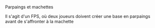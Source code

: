 Parpaings et machettes

Il s'agit d'un FPS, où deux joueurs doivent créer une base en parpaings avant de s'affronter à la machette

